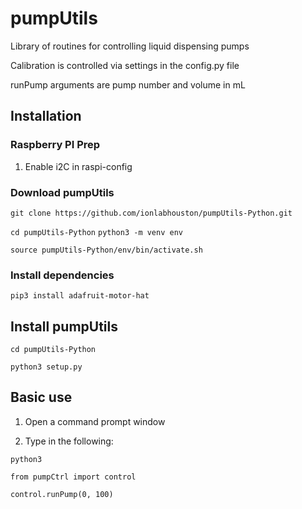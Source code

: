 # pumpUtils
Library of routines for controlling liquid dispensing pumps

Calibration is controlled via settings in the config.py file

runPump arguments are pump number and volume in mL


## Installation

### Raspberry PI Prep
1. Enable i2C in raspi-config



### Download pumpUtils
`git clone https://github.com/ionlabhouston/pumpUtils-Python.git`

`cd pumpUtils-Python`
`python3 -m venv env`

`source pumpUtils-Python/env/bin/activate.sh`

### Install dependencies
`pip3 install adafruit-motor-hat`

## Install pumpUtils
`cd pumpUtils-Python`

`python3 setup.py`


## Basic use

1. Open a command prompt window

2. Type in the following:

`python3`

`from pumpCtrl import control`

`control.runPump(0, 100)`
